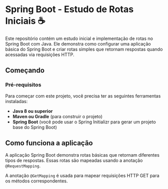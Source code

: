 # Spring Boot - Estudo de Rotas Iniciais ☕️


Este repositório contém um estudo inicial e implementação de rotas no Spring Boot com Java. Ele demonstra como configurar uma aplicação básica do Spring Boot e criar rotas simples que retornam respostas quando acessadas via requisições HTTP.

## Começando

### Pré-requisitos

Para começar com este projeto, você precisa ter as seguintes ferramentas instaladas:

- **Java 8 ou superior**
- **Maven ou Gradle** (para construir o projeto)
- **Spring Boot** (você pode usar o Spring Initializr para gerar um projeto base do Spring Boot)

## Como funciona a aplicação

A aplicação Spring Boot demonstra rotas básicas que retornam diferentes tipos de respostas. Essas rotas são mapeadas usando a anotação `@RequestMapping`.

A anotação `@GetMapping` é usada para mapear requisições HTTP GET para os métodos correspondentes.
